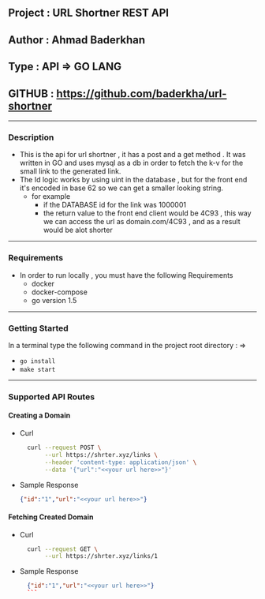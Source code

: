 ## Project : URL Shortner REST API
## Author  : Ahmad Baderkhan
## Type    : API => GO LANG 
## GITHUB  : https://github.com/baderkha/url-shortner
---

### Description

- This is the api for url shortner , it has a post and a get method . 
  It was written in GO and uses mysql as a db in order to fetch the k-v for the small link to the generated link.
- The Id logic works by using uint in the database , but for the front end it's encoded in base 62 so we can get a smaller looking string. 
   - for example
      - if the DATABASE id for the link was 1000001
      - the return value to the front end client would be 4C93 , this way we can access the url as domain.com/4C93 , and as a result would be alot shorter

---

### Requirements 

- In order to run locally , you must have the following Requirements
  - docker
  - docker-compose
  - go version 1.5
---

### Getting Started
In a terminal type the following command in the project root directory : =>

- ```go install```
- ```make start```

---

### Supported API Routes


#### Creating a Domain 
- Curl

    ``` bash 
      curl --request POST \
           --url https://shrter.xyz/links \
           --header 'content-type: application/json' \
           --data '{"url":"<<your url here>>"}' 
    ```
 
- Sample Response

    ```json 
    {"id":"1","url":"<<your url here>>"}
    ```

#### Fetching Created Domain 
- Curl

    ```bash
      curl --request GET \
           --url https://shrter.xyz/links/1
    ```

- Sample Response 

    ```json 
      {"id":"1","url":"<<your url here>>"}
      ```
